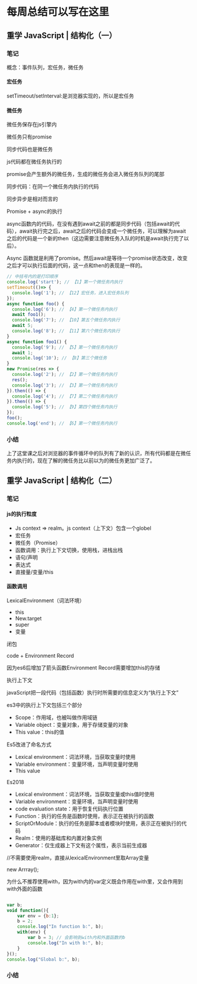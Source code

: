 # 每周总结可以写在这里

## 重学 JavaScript | 结构化（一）

### 笔记

概念：事件队列，宏任务，微任务

#### 宏任务

setTimeout/setInterval:是浏览器实现的，所以是宏任务

#### 微任务

微任务保存在js引擎内

微任务只有promise

同步代码也是微任务

js代码都在微任务执行的

promise会产生额外的微任务，生成的微任务会进入微任务队列的尾部

同步代码：在同一个微任务内执行的代码

同步异步是相对而言的

Promise + async的执行

async函数内的代码，在没有遇到await之前的都是同步代码（包括await的代码），await执行完之后，await之后的代码会变成一个微任务，可以理解为await之后的代码是一个新的then（这边需要注意微任务入队的时机是await执行完了以后）。

Async 函数就是利用了promise。然后await是等待一个promise状态改变，改变之后才可以执行后面的代码，这一点和then的表现是一样的。

```js
// 中括号内的是打印顺序
console.log('start'); // 【1】第一个微任务内执行
setTimeout(()=> {
  console.log('1'); // 【12】宏任务，进入宏任务队列
});
async function foo() {
  console.log('6'); // 【4】第一个微任务内执行
  await foo1();
  console.log('7'); // 【10】第五个微任务内执行
  await 5;
  console.log('8'); // 【11】第六个微任务内执行
}
async function foo1() {
  console.log('9'); // 【5】第一个微任务内执行
  await 1;
  console.log('10'); // 【8】第三个微任务
}
new Promise(res => {
  console.log('2'); // 【2】第一个微任务内执行
  res();
  console.log('3'); // 【3】第一个微任务内执行
}).then(() => {
  console.log('4'); // 【7】第二个微任务内执行
}).then(() => {
  console.log('5'); // 【9】第四个微任务内执行
});
foo();
console.log('end'); // 【6】第一个微任务内执行

```

### 小结

上了这堂课之后对浏览器的事件循环中的队列有了新的认识，所有代码都是在微任务内执行的，现在了解的微任务比以前以为的微任务更加广泛了。

## 重学 JavaScript | 结构化（二）

### 笔记

#### js的执行粒度

- Js  context => realm。js context（上下文）包含一个globel
- 宏任务
- 微任务（Promise）
- 函数调用：执行上下文切换，使用栈，进栈出栈
- 语句/声明
- 表达式
- 直接量/变量/this

#### 函数调用

LexicalEnvironment（词法环境）

- this
- New.target
- super
- 变量

闭包

code + Environment Record

因为es6后增加了箭头函数Environment Record需要增加this的存储

执行上下文

javaScript把一段代码（包括函数）执行时所需要的信息定义为“执行上下文”

es3中的执行上下文包括三个部分

- Scope：作用域，也被叫做作用域链
- Variable object：变量对象，用于存储变量的对象
- This value：this的值

Es5改进了命名方式

- Lexical environment：词法环境，当获取变量时使用
- Variable environment：变量环境，当声明变量时使用
- This value

Es2018

- Lexical environment：词法环境，当获取变量或this值时使用
- Variable environment：变量环境，当声明变量时使用
- code evaluation state：用于恢复代码执行位置
- Function：执行的任务是函数时使用，表示正在被执行的函数
- ScriptOrModule：执行的任务是脚本或者模块时使用，表示正在被执行的代码
- Realm：使用的基础库和内置对象实例
- Generator：仅生成器上下文有这个属性，表示当前生成器

//不需要使用realm，直接从lexicalEnvironment里取Array变量

new Arrray();



为什么不推荐使用with，因为with内的var定义既会作用在with里，又会作用到with外面的函数

```js

var b;
void function(){
    var env = {b:1};
    b = 2;
    console.log("In function b:", b);
    with(env) {
        var b = 3; // 会影响到with内和外面函数的b
        console.log("In with b:", b);
    }
}();
console.log("Global b:", b);
```





### 小结